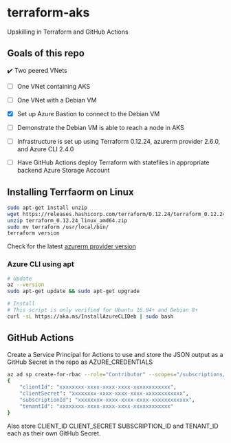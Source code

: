 # terraform-aks
Upskilling in Terraform and GitHub Actions


## Goals of this repo
 :heavy_check_mark: Two peered VNets
 - [ ] One VNet containing AKS
 - [ ] One VNet with a Debian VM
 - [x] Set up Azure Bastion to connect to the Debian VM
 - [ ] Demonstrate the Debian VM is able to reach a node in AKS
 - [ ] Infrastructure is set up using Terraform 0.12.24, azurerm provider 2.6.0, and Azure CLI 2.4.0
 - [ ] Have GitHub Actions deploy Terraform with statefiles in appropriate backend Azure Storage Account



## Installing Terrfaorm on Linux
```bash
sudo apt-get install unzip
wget https://releases.hashicorp.com/terraform/0.12.24/terraform_0.12.24_linux_amd64.zip
unzip terraform_0.12.24_linux_amd64.zip
sudo mv terraform /usr/local/bin/
terraform version
```

Check for the latest [azurerm provider version](https://github.com/terraform-providers/terraform-provider-azurerm/blob/master/CHANGELOG.md)

### Azure CLI using apt

```bash
# Update
az --version
sudo apt-get update && sudo apt-get upgrade
```

```bash
# Install
# This script is only verified for Ubuntu 16.04+ and Debian 8+
curl -sL https://aka.ms/InstallAzureCLIDeb | sudo bash
```

## GitHub Actions

Create a Service Principal for Actions to use and store the JSON output as a GitHub Secret in the repo as AZURE_CREDENTIALS

```bash
az ad sp create-for-rbac --role="Contributor" --scopes="/subscriptions/<SUBSCRIPTION_ID"
{
    "clientId": "xxxxxxxx-xxxx-xxxx-xxxx-xxxxxxxxxxxx",
    "clientSecret": "xxxxxxxx-xxxx-xxxx-xxxx-xxxxxxxxxxxx",
    "subscriptionId": "xxxxxxxx-xxxx-xxxx-xxxx-xxxxxxxxxxxx",
    "tenantId": "xxxxxxxx-xxxx-xxxx-xxxx-xxxxxxxxxxxx"
}
```

Also store CLIENT_ID CLIENT_SECRET SUBSCRIPTION_ID and TENANT_ID each as their own GitHub Secret.